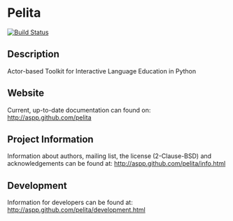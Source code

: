 # Pelita

[![Build Status](https://travis-ci.org/ASPP/pelita.svg?branch=master)](https://travis-ci.org/ASPP/pelita)

## Description

Actor-based Toolkit for Interactive Language Education in Python

## Website

Current, up-to-date documentation can found on: http://aspp.github.com/pelita

## Project Information

Information about authors, mailing list, the license (2-Clause-BSD) and
acknowledgements can be found at: http://aspp.github.com/pelita/info.html

## Development

Information for developers can be found
at: http://aspp.github.com/pelita/development.html


